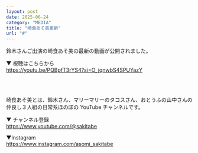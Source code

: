 ```yaml
---
layout: post
date: 2025-06-24
category: "MEDIA"
title: "崎食あそ美更新"
url: "#"
---
```


鈴木さんご出演の崎食あそ美の最新の動画が公開されました。

▼ 視聴はこちらから<br>
<https://youtu.be/PQBpfT3rYS4?si=O_jqnwbS4SPUYazY>

<br>
<br>

崎食あそ美とは、鈴木さん、マリーマリーのタコスさん、おとうふの山中さんの仲良し３人組の日常系ほのぼの YouTube チャンネルです。

▼ チャンネル登録<br><https://www.youtube.com/@sakitabe>

▼Instagram<br><https://www.instagram.com/asomi_sakitabe>
